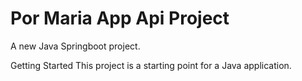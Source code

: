 # Por Maria App Api Project
A new Java Springboot project.

Getting Started
This project is a starting point for a Java application.
